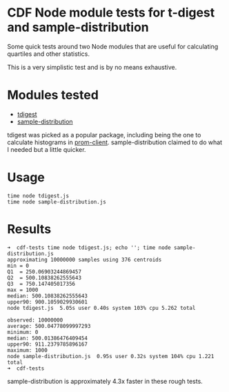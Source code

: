 # CDF Node module tests for t-digest and sample-distribution

Some quick tests around two Node modules that are useful for calculating quartiles and other statistics.

This is a very simplistic test and is by no means exhaustive. 

# Modules tested

- [tdigest][1]
- [sample-distribution][2]

tdigest was picked as a popular package, including being the one to calculate histograms in [prom-client][3].
sample-distribution claimed to do what I needed but a little quicker.

# Usage

```
time node tdigest.js
time node sample-distribution.js

```

# Results

```
➜  cdf-tests time node tdigest.js; echo ''; time node sample-distribution.js
approximating 10000000 samples using 376 centroids
min = 0
Q1  = 250.06903244869457
Q2  = 500.10838262555643
Q3  = 750.147405017356
max = 1000
median: 500.10838262555643
upper90: 900.1059029930601
node tdigest.js  5.05s user 0.40s system 103% cpu 5.262 total

observed: 10000000
average: 500.04778099997293
minimum: 0
median: 500.01386476409454
upper90: 911.2379785896167
maximum: 1000
node sample-distribution.js  0.95s user 0.32s system 104% cpu 1.221 total
➜  cdf-tests
```

sample-distribution is approximately 4.3x faster in these rough tests.

[1]: https://github.com/welch/tdigest
[2]: https://github.com/hville/sample-distribution
[3]: https://github.com/siimon/prom-client


